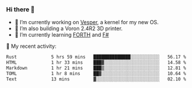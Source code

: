 ### Hi there 👋

<!--
**berkus/berkus** is a ✨ _special_ ✨ repository because its `README.md` (this file) appears on your GitHub profile.

Here are some ideas to get you started:

- 🔭 I’m currently working on ...
- 🌱 I’m currently learning ...
- 👯 I’m looking to collaborate on ...
- 🤔 I’m looking for help with ...
- 💬 Ask me about ...
- 📫 How to reach me: ...
- 😄 Pronouns: ...
- ⚡ Fun fact: ...
-->

- 🔭 I’m currently working on [Vesper](https://github.com/metta-systems/vesper), a kernel for my new OS.
- 🔭 I’m also building a Voron 2.4R2 3D printer.
- 🌱 I’m currently learning [FORTH](http://forth.com/starting-forth/) and [F#](https://fsharpforfunandprofit.com/)

💼 My recent activity:

<!--START_SECTION:waka-->

```txt
Rust             5 hrs 59 mins   ██████████████░░░░░░░░░░░   56.17 %
HTML             1 hr 33 mins    ███▓░░░░░░░░░░░░░░░░░░░░░   14.58 %
Markdown         1 hr 21 mins    ███▒░░░░░░░░░░░░░░░░░░░░░   12.81 %
TOML             1 hr 8 mins     ██▓░░░░░░░░░░░░░░░░░░░░░░   10.64 %
Text             13 mins         ▓░░░░░░░░░░░░░░░░░░░░░░░░   02.10 %
```

<!--END_SECTION:waka-->
